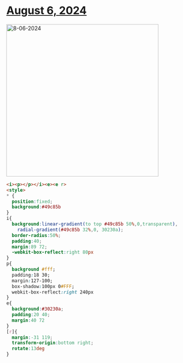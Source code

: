# [August 6, 2024](https://cssbattle.dev/play/gC5yHJFfmhf4ZWOlQLc1)

<img src="https://firebasestorage.googleapis.com/v0/b/cssbattleapp.appspot.com/o/user%2Fe6YbeBahWNPT7VpE2rE2p85byxa2%2Ftargets%2Ftarget_PSFytoi@2x.png?alt=media" width="400" alt="8-06-2024" />

```html
<i><p></p></i><e><e r> 
<style>
* {
  position:fixed;
  background:#49c85b
}
i{
  background:linear-gradient(to top #49c85b 50%,0,transparent),
    radial-gradient(#49c85b 32%,0, 30230a);
  border-radius:50%;
  padding:40;
  margin:89 72;
  -webkit-box-reflect:right 80px
}
p{
  background #fff;
  padding:18 30;
  margin:127-100;
  box-shadow:100px 0#FFF;
  webkit-box-reflect:right 240px
}
e{
  background:#30230a;
  padding:20 40;
  margin:40 72
}
[r]{
  margin:-31 119;
  transform-origin:bottom right;
  rotate:13deg
}

```
